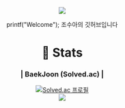 <div align="center">

<img src="https://capsule-render.vercel.app/api?type=wave&color=#00FFEE&height=300&section=header&text=zhaoxiuya&fontSize=90" />

printf("Welcome");
조수아의 깃허브입니다

# 📑 Stats
 
### | BaekJoon (Solved.ac) |
[![Solved.ac 프로필](http://mazassumnida.wtf/api/v2/generate_badge?boj=zhaoxiuya)](https://solved.ac/{zhaoxiuya})  
<img src="http://mazandi.herokuapp.com/api?handle=zhoaxiuya&theme=dark"/>
 
</div>
